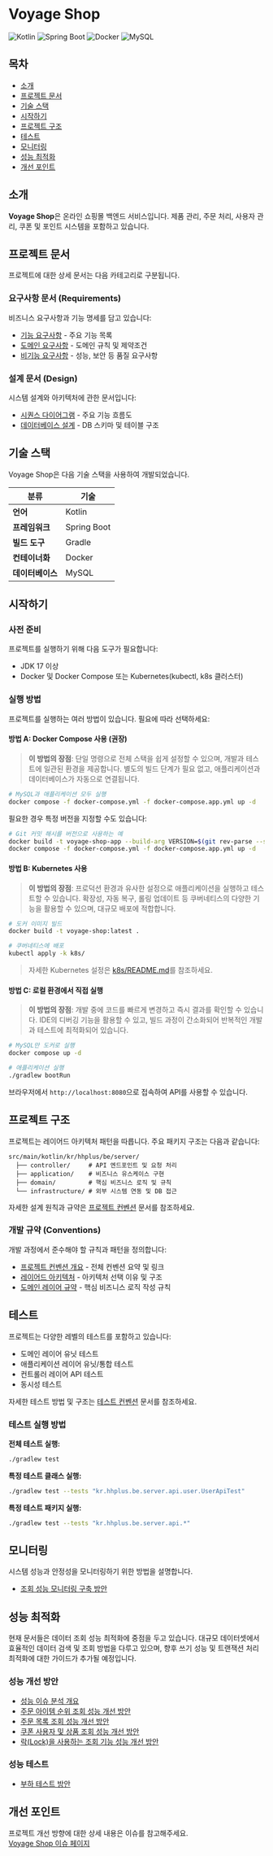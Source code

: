 # Voyage Shop

![Kotlin](https://img.shields.io/badge/Kotlin-7F52FF?style=for-the-badge&logo=kotlin&logoColor=white)
![Spring Boot](https://img.shields.io/badge/Spring_Boot-6DB33F?style=for-the-badge&logo=spring-boot&logoColor=white)
![Docker](https://img.shields.io/badge/Docker-2496ED?style=for-the-badge&logo=docker&logoColor=white)
![MySQL](https://img.shields.io/badge/MySQL-4479A1?style=for-the-badge&logo=mysql&logoColor=white)

## 목차

- [소개](#소개)
- [프로젝트 문서](#프로젝트-문서)
- [기술 스택](#기술-스택)
- [시작하기](#시작하기)
- [프로젝트 구조](#프로젝트-구조)
- [테스트](#테스트)
- [모니터링](#모니터링)
- [성능 최적화](#성능-최적화)
- [개선 포인트](#개선-포인트)

## 소개

**Voyage Shop**은 온라인 쇼핑몰 백엔드 서비스입니다. 제품 관리, 주문 처리, 사용자 관리, 쿠폰 및 포인트 시스템을 포함하고 있습니다.

## 프로젝트 문서

프로젝트에 대한 상세 문서는 다음 카테고리로 구분됩니다.

### 요구사항 문서 (Requirements)

비즈니스 요구사항과 기능 명세를 담고 있습니다:

- [기능 요구사항](./docs/requirements/01-functional-requirements.md) - 주요 기능 목록
- [도메인 요구사항](./docs/requirements/02-domain-requirements.md) - 도메인 규칙 및 제약조건
- [비기능 요구사항](./docs/requirements/03-non-functional-requirements.md) - 성능, 보안 등 품질 요구사항

### 설계 문서 (Design)

시스템 설계와 아키텍처에 관한 문서입니다:

- [시퀀스 다이어그램](./docs/design/sequence-diagram.md) - 주요 기능 흐름도
- [데이터베이스 설계](./docs/design/database-design.md) - DB 스키마 및 테이블 구조

## 기술 스택

Voyage Shop은 다음 기술 스택을 사용하여 개발되었습니다.

| 분류 | 기술 |
|------|------|
| **언어** | Kotlin |
| **프레임워크** | Spring Boot |
| **빌드 도구** | Gradle |
| **컨테이너화** | Docker |
| **데이터베이스** | MySQL |

## 시작하기

### 사전 준비

프로젝트를 실행하기 위해 다음 도구가 필요합니다:

- JDK 17 이상
- Docker 및 Docker Compose 또는 Kubernetes(kubectl, k8s 클러스터)

### 실행 방법

프로젝트를 실행하는 여러 방법이 있습니다. 필요에 따라 선택하세요:

#### 방법 A: Docker Compose 사용 (권장)

> **이 방법의 장점**: 단일 명령으로 전체 스택을 쉽게 설정할 수 있으며, 개발과 테스트에 일관된 환경을 제공합니다. 별도의 빌드 단계가 필요 없고, 애플리케이션과 데이터베이스가 자동으로 연결됩니다.

```bash
# MySQL과 애플리케이션 모두 실행
docker compose -f docker-compose.yml -f docker-compose.app.yml up -d
```

필요한 경우 특정 버전을 지정할 수도 있습니다:

```bash
# Git 커밋 해시를 버전으로 사용하는 예
docker build -t voyage-shop-app --build-arg VERSION=$(git rev-parse --short HEAD) .
docker compose -f docker-compose.yml -f docker-compose.app.yml up -d
```

#### 방법 B: Kubernetes 사용

> **이 방법의 장점**: 프로덕션 환경과 유사한 설정으로 애플리케이션을 실행하고 테스트할 수 있습니다. 확장성, 자동 복구, 롤링 업데이트 등 쿠버네티스의 다양한 기능을 활용할 수 있으며, 대규모 배포에 적합합니다.

```bash
# 도커 이미지 빌드
docker build -t voyage-shop:latest .

# 쿠버네티스에 배포
kubectl apply -k k8s/
```

> 자세한 Kubernetes 설정은 [k8s/README.md](./k8s/README.md)를 참조하세요.

#### 방법 C: 로컬 환경에서 직접 실행

> **이 방법의 장점**: 개발 중에 코드를 빠르게 변경하고 즉시 결과를 확인할 수 있습니다. IDE의 디버깅 기능을 활용할 수 있고, 빌드 과정이 간소화되어 반복적인 개발과 테스트에 최적화되어 있습니다.

```bash
# MySQL만 도커로 실행
docker compose up -d

# 애플리케이션 실행
./gradlew bootRun
```

브라우저에서 `http://localhost:8080`으로 접속하여 API를 사용할 수 있습니다.

## 프로젝트 구조

프로젝트는 레이어드 아키텍처 패턴을 따릅니다. 주요 패키지 구조는 다음과 같습니다:

```
src/main/kotlin/kr/hhplus/be/server/
  ├── controller/     # API 엔드포인트 및 요청 처리
  ├── application/    # 비즈니스 유스케이스 구현
  ├── domain/         # 핵심 비즈니스 로직 및 규칙
  └── infrastructure/ # 외부 시스템 연동 및 DB 접근
```

자세한 설계 원칙과 규약은 [프로젝트 컨벤션](./docs/conventions/01.common-conventions.md) 문서를 참조하세요.

### 개발 규약 (Conventions)

개발 과정에서 준수해야 할 규칙과 패턴을 정의합니다:

- [프로젝트 컨벤션 개요](./docs/conventions/01.common-conventions.md) - 전체 컨벤션 요약 및 링크
- [레이어드 아키텍처](./docs/conventions/03.layered-architecture.md) - 아키텍처 선택 이유 및 구조
- [도메인 레이어 규약](./docs/conventions/07.domain-layer.md) - 핵심 비즈니스 로직 작성 규칙

## 테스트

프로젝트는 다양한 레벨의 테스트를 포함하고 있습니다:

- 도메인 레이어 유닛 테스트
- 애플리케이션 레이어 유닛/통합 테스트
- 컨트롤러 레이어 API 테스트
- 동시성 테스트

자세한 테스트 방법 및 구조는 [테스트 컨벤션](./docs/conventions/09.test-conventions.md) 문서를 참조하세요.

### 테스트 실행 방법

**전체 테스트 실행:**
```bash
./gradlew test
```

**특정 테스트 클래스 실행:**
```bash
./gradlew test --tests "kr.hhplus.be.server.api.user.UserApiTest"
```

**특정 테스트 패키지 실행:**
```bash
./gradlew test --tests "kr.hhplus.be.server.api.*"
```

## 모니터링

시스템 성능과 안정성을 모니터링하기 위한 방법을 설명합니다.

- [조회 성능 모니터링 구축 방안](docs/monitoring/06-performance-monitoring.md)

## 성능 최적화

현재 문서들은 데이터 조회 성능 최적화에 중점을 두고 있습니다. 대규모 데이터셋에서 효율적인 데이터 검색 및 조회 방법을 다루고 있으며, 향후 쓰기 성능 및 트랜잭션 처리 최적화에 대한 가이드가 추가될 예정입니다.

### 성능 개선 방안
- [성능 이슈 분석 개요](docs/performance/01-performance-issues.md)
- [주문 아이템 순위 조회 성능 개선 방안](docs/performance/02-order-rank-performance-solution.md)
- [주문 목록 조회 성능 개선 방안](docs/performance/03-order-list-performance-solution.md)
- [쿠폰 사용자 및 상품 조회 성능 개선 방안](docs/performance/04-coupon-user-product-performance-solution.md)
- [락(Lock)을 사용하는 조회 기능 성능 개선 방안](docs/performance/05-lock-performance-solution.md)

### 성능 테스트
- [부하 테스트 방안](docs/performance/07-load-testing.md)

## 개선 포인트

프로젝트 개선 방향에 대한 상세 내용은 이슈를 참고해주세요.  
[Voyage Shop 이슈 페이지](https://github.com/citron0137/voyage-shop/issues)
